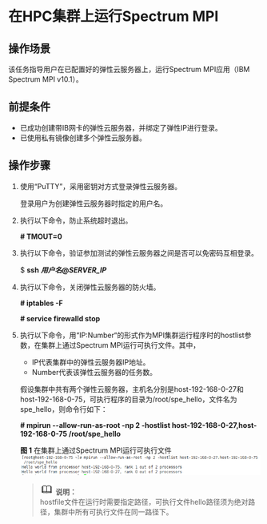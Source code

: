 # 在HPC集群上运行Spectrum MPI<a name="ZH-CN_TOPIC_0064066055"></a>

## 操作场景<a name="section36657735152023"></a>

该任务指导用户在已配置好的弹性云服务器上，运行Spectrum MPI应用（IBM Spectrum MPI v10.1）。

## 前提条件<a name="section9743727152034"></a>

-   已成功创建带IB网卡的弹性云服务器，并绑定了弹性IP进行登录。
-   已使用私有镜像创建多个弹性云服务器。

## 操作步骤<a name="section45373845172828"></a>

1.  使用“PuTTY”，采用密钥对方式登录弹性云服务器。

    登录用户为创建弹性云服务器时指定的用户名。

2.  执行以下命令，防止系统超时退出。

    **\# TMOUT=0**

3.  执行以下命令，验证参加测试的弹性云服务器之间是否可以免密码互相登录。

    $  **ssh** _**用户名**_**@_SERVER\_IP_**

4.  执行以下命令，关闭弹性云服务器的防火墙。

    **\# iptables -F**

    **\# service firewalld stop**

5.  执行以下命令，用“IP:Number“的形式作为MPI集群运行程序时的hostlist参数，在集群上通过Spectrum MPI运行可执行文件。其中，

    -   IP代表集群中的弹性云服务器IP地址。
    -   Number代表该弹性云服务器的任务数。

    假设集群中共有两个弹性云服务器，主机名分别是host-192-168-0-27和host-192-168-0-75，可执行程序的目录为/root/spe\_hello，文件名为spe\_hello，则命令行如下：

    **\# mpirun --allow-run-as-root -np 2 -hostlist host-192-168-0-27,host-192-168-0-75 /root/spe\_hello**

    **图 1**  在集群上通过Spectrum MPI运行可执行文件<a name="fig107708013414"></a>  
    ![](figures/在集群上通过Spectrum-MPI运行可执行文件.png "在集群上通过Spectrum-MPI运行可执行文件")

    >![](public_sys-resources/icon-note.gif) **说明：**   
    >hostfile文件在运行时需要指定路径，可执行文件hello路径须为绝对路径，集群中所有可执行文件在同一路径下。  


